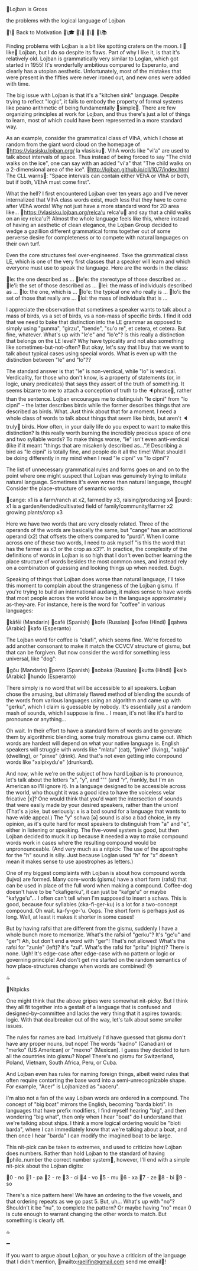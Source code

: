 📛Lojban
is Gross

the problems
with the logical
language of Lojban

🔗\🚀 Back to Motivation
🔗\🎓
🔗\📖
🔗\🧠
🔗\📚

Finding problems with Lojban is a bit like spotting craters on the moon. I 📣like💬 Lojban, but I do so despite its flaws. Part of why I like it, is that it's relatively old. Lojban is grammatically very similar to Loglan, which got started in 1955! It's wonderfully ambitious compared to Esperanto, and clearly has a utopian aesthetic. Unfortunately, most of the mistakes that were present in the fifties were never ironed out, and new ones were added with time.

The big issue with Lojban is that it's a "kitchen sink" language. Despite trying to reflect "logic", it fails to embody the property of formal systems like peano arithmetic of being fundamentally 📣simple💬. There are few organizing principles at work for Lojban, and thus there's just a lot of things to learn, most of which could have been represented in a more standard way.

As an example, consider the grammatical class of VIhA, which I chose at random from the giant word cloud on the homepage of 🔗https://vlasisku.lojban.org/ la vlasisku💬. VIhA words like "vi'a" are used to talk about intervals of space. Thus instead of being forced to say "The child walks on the ice", one can say with an added "vi'a" that "The child walks on a 2-dimensional area of the ice". 🔗http://lojban.github.io/cll/10/7/index.html The CLL warns💬: "Space intervals can contain either VEhA or VIhA or both, but if both, VEhA must come first".

What the hell? I first encountered Lojban over ten years ago and I've never internalized that VIhA class words exist, much less that they have to come after VEhA words! Why not just have a more standard word for 2D area like... 🔗https://vlasisku.lojban.org/relca'u relca'u💬 and say that a child walks on an icy relca'u?! Almost the whole language feels like this, where instead of having an aesthetic of clean elegance, the Lojban Group decided to wedge a gazillion different grammatical forms together out of some perverse desire for completeness or to compete with natural languages on their own turf.

Even the core structures feel over-engineered. Take the grammatical class LE, which is one of the very first classes that a speaker will learn and which everyone must use to speak the language. Here are the words in the class:

🔹le: the one described as ...
🔹le'e: the stereotype of those described as ...
🔹le'i: the set of those described as ...
🔹lei: the mass of individuals described as ...
🔹lo: the one, which is ...
🔹lo'e: the typical one who really is ...
🔹lo'i: the set of those that really are ...
🔹loi: the mass of individuals that is ...

I appreciate the observation that sometimes a speaker wants to talk about a mass of birds, vs a set of birds, vs a non-mass of specific birds. I find it odd that we need to bake that distinction into the LE grammar as opposed to simply using "gunma", "girzu", "bende", "su'o re", et cetera, et cetera. But fine, whatever. What's up with "le'e" and "lo'e"? Is this really a distinction that belongs on the LE level? Why have typicality and not also something like sometimes-but-not-often? But okay, let's say that I buy that we want to talk about typical cases using special words. What is even up with the distinction between "le" and "lo"??

The standard answer is that "le" is non-verdical, while "lo" is verdical. Verdicality, for those who don't know, is a property of statements (or, in logic, unary predicates) that says they assert of the truth of something. It seems bizarre to me to attach a conception of truth to the 🔈phrase💬, rather than the sentence. Lojban encourages me to distinguish "le cipni" from "lo cipni" – the latter describes birds while the former describes things that are described as birds. What. Just think about that for a moment. I need a whole class of words to talk about things that seem like birds, but aren't 🔈truly💬 birds. How often, in your daily life do you expect to want to make this distinction? Is this really worth burning the incredibly precious space of one and two syllable words? To make things worse, "le" isn't even anti-verdical (like if it meant "things that are misakenly described as...")! Describing a bird as "le cipni" is totally fine, and people do it all the time! What should I be doing differently in my mind when I read "le cipni" vs "lo cipni"?

The list of unnecessary grammatical rules and forms goes on and on to the point where one might suspect that Lojban was genuinely trying to imitate natural language. Sometimes it's even worse than natural language, though! Consider the place-structure of semantic words:

🔹cange: x1 is a farm/ranch at x2, farmed by x3, raising/producing x4
🔹purdi: x1 is a garden/tended/cultivated field of family/community/farmer x2 growing plants/crop x3

Here we have two words that are very closely related. Three of the operands of the words are basically the same, but "cange" has an additional operand (x2) that offsets the others compared to "purdi". When I come across one of these two words, I need to ask myself "is this the word that has the farmer as x3 or the crop as x3?". In practice, the complexity of the definitions of words in Lojban is so high that I don't even bother learning the place structure of words besides the most common ones, and instead rely on a combination of guessing and looking things up when needed. Eugh.

Speaking of things that Lojban does worse than natural language, I'll take this moment to complain about the strangeness of the Lojban gismu. If you're trying to build an international auxlang, it makes sense to have words that most people across the world know be in the language approximately as-they-are. For instance, here is the word for "coffee" in various languages:

🔹kāfēi (Mandarin)
🔹café (Spanish)
🔹kofe (Russian)
🔹kofee (Hindi)
🔹qahwa (Arabic)
🔹kafo (Esperanto)

The Lojban word for coffee is "ckafi", which seems fine. We're forced to add another consonant to make it match the CCVCV structure of gismu, but that can be forgiven. But now consider the word for something less universal, like "dog":

🔹gǒu (Mandarin)
🔹perro (Spanish)
🔹sobaka (Russian)
🔹kutta (Hindi)
🔹kalb (Arabic)
🔹hundo (Esperanto)

There simply is no word that will be accessible to all speakers. Lojban chose the amusing, but ultimately flawed method of blending the sounds of the words from various languages using an algorithm and came up with "gerku", which I claim is guessable by nobody. It's essentially just a random mash of sounds, which I suppose is fine... I mean, it's not like it's hard to pronounce or anything...

Oh wait. In their effort to have a standard form of words and to generate them by algorithmic blending, some truly monstrous gismu came out. Which words are hardest will depend on what your native language is. English speakers will struggle with words like "mlatu" (cat), "jmive" (living), "xabju" (dwelling), or "pinxe" (drink). And that's not even getting into compound words like "xalpixydu'e" (drunkard).

And now, while we're on the subject of how hard Lojban is to pronounce, let's talk about the letters "x", "y", and "'" (and "r", frankly, but I'm an American so I'll ignore it). In a language designed to be accessible across the world, who thought it was a good idea to have the voiceless velar fricative [x]? One would think that you'd want the intersection of sounds that were easily made by your desired speakers, rather than the union! (That's a joke, but seriously: x is a bad sound for a language that wants to have wide appeal.) The "y" schwa [ə] sound is also a bad choice, in my opinion, as it's quite hard for most speakers to distinguish from "a" and "e", either in listening or speaking. The five-vowel system is good, but then Lojban decided to muck it up because it needed a way to make compound words work in cases where the resulting compound would be unpronounceable. (And very much as a nitpick: The use of the apostrophe for the "h" sound is silly. Just because Loglan used "h" for "x" doesn't mean it makes sense to use apostrophes as letters.)

One of my biggest complaints with Lojban is about how compound words (lujvo) are formed. Many core-words (gismu) have a short form (rafsi) that can be used in place of the full word when making a compound. Coffee-dog doesn't have to be "ckafigerku", it can just be "kafge'u" or maybe "kafyge'u"... I often can't tell when I'm supposed to insert a schwa. This is good, because four syllables (cka-fi-ger-ku) is a lot for a two-concept compound. Oh wait. ka-fy-ge-'u. Oops. The short form is perhaps just as long. Well, at least it makes it shorter in some cases!

But by having rafsi that are different from the gismu, suddenly I have a whole bunch more to memorize. What's the rafsi of "gerku"? It's "ge'u" and "ger"! Ah, but don't end a word with "ger"! That's not allowed! What's the rafsi for "zunle" (left)? It's "zul". What's the rafsi for "pritu" (right)? There is none. Ugh! It's edge-case after edge-case with no pattern or logic or governing principle! And don't get me started on the random semantics of how place-structures change when words are combined! 😠

🔝

📛Nitpicks

One might think that the above gripes were somewhat nit-picky. But I think they all fit together into a gestalt of a language that is confused and designed-by-committee and lacks the very thing that it aspires towards: logic. With that dealbreaker out of the way, let's talk about some smaller issues.

The rules for names are bad. Intuitively I'd have guessed that gismu don't have any proper nouns, but nope! The words "kadno" (Canadian) or "merko" (US American) or "mexno" (Mexican). I guess they decided to turn all the countries into gismu? Nope! There's no gismu for Switzerland, Poland, Vietnam, South Africa, Peru, or Cuba.

And Lojban even has rules for naming foreign things, albeit weird rules that often require contorting the base word into a semi-unrecognizable shape. For example, "Acer" is Lojbanized as "xaceru".

I'm also not a fan of the way Lojban words are ordered in a compound. The concept of "big boat" mirrors the English, becoming "barda bloti". In languages that have prefix modifiers, I find myself hearing "big", and then wondering "big what", then only when I hear "boat" do I understand that we're talking about ships. I think a more logical ordering would be "bloti barda", where I can immediately know that we're talking about a boat, and then once I hear "barda" I can modify the imagined boat to be large.

This nit-pick can be taken to extremes, and used to criticize how Lojban does numbers. Rather than hold Lojban to the standard of having 🔗philo_number the correct number system💬, however, I'll end with a simple nit-pick about the Lojban digits:

🔹0 - no
🔹1 - pa
🔹2 - re
🔹3 - ci
🔹4 - vo
🔹5 - mu
🔹6 - xa
🔹7 - ze
🔹8 - bi
🔹9 - so

There's a nice pattern here! We have an ordering to the five vowels, and that ordering repeats as we go past 5. But, uh... What's up with "no"? Shouldn't it be "nu", to complete the pattern? Or maybe having "no" mean 0 is cute enough to warrant changing the other words to match. But something is clearly off.

🔝

➖

If you want to argue about Lojban, or you have a criticism of the language that I didn't mention, 🔗mailto:raelifin@gmail.com send me email💬!
